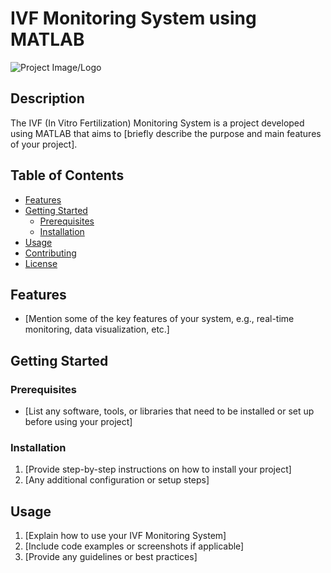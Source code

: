 # IVF Monitoring System using MATLAB

![Project Image/Logo](url_to_your_image.png) <!-- If you have an image or logo, add it here -->

## Description

The IVF (In Vitro Fertilization) Monitoring System is a project developed using MATLAB that aims to [briefly describe the purpose and main features of your project].

## Table of Contents

- [Features](#features)
- [Getting Started](#getting-started)
  - [Prerequisites](#prerequisites)
  - [Installation](#installation)
- [Usage](#usage)
- [Contributing](#contributing)
- [License](#license)

## Features

- [Mention some of the key features of your system, e.g., real-time monitoring, data visualization, etc.]

## Getting Started

### Prerequisites

- [List any software, tools, or libraries that need to be installed or set up before using your project]

### Installation

1. [Provide step-by-step instructions on how to install your project]
2. [Any additional configuration or setup steps]

## Usage

1. [Explain how to use your IVF Monitoring System]
2. [Include code examples or screenshots if applicable]
3. [Provide any guidelines or best practices]



